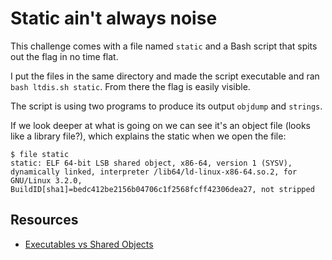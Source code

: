# Static ain't always noise 

This challenge comes with a file named `static` and a Bash script that spits out the flag in no time flat.

I put the files in the same directory and made the script executable and ran `bash ltdis.sh static`. From there the flag is easily visible. 

The script is using two programs to produce its output `objdump` and `strings`. 

If we look deeper at what is going on we can see it's an object file (looks like a library file?), which explains the static when we open the file: 

```
$ file static
static: ELF 64-bit LSB shared object, x86-64, version 1 (SYSV), dynamically linked, interpreter /lib64/ld-linux-x86-64.so.2, for GNU/Linux 3.2.0, BuildID[sha1]=bedc412be2156b04706c1f2568fcff42306dea27, not stripped
```

## Resources 
- [Executables vs Shared Objects](https://askubuntu.com/questions/690631/executables-vs-shared-objects)

